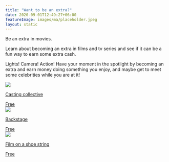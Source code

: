 ```yaml
---
title: "Want to be an extra?"
date: 2020-09-01T12:49:27+06:00
featureImage: images/ma/placeholder.jpeg
layout: static
---
```


Be an extra in movies.

Learn about becoming an extra in films and tv series and see if it can be a fun way to earn some extra cash.

Lights! Camera! Action! Have your moment in the spotlight by becoming an extra and earn money doing something you enjoy, and maybe get to meet some celebrities while you are at it!

<a class="ma-link" href="https://www.castingcollective.co.uk/artistes"><div class="ma-card"><div class="ma-icon"><img src ="/images/icon-check.png"/></div><div class="ma-name"><p>Casting collective</p></div><div class="ma-paid-text"><span>Free</span></div></div></a><a class="ma-link" href="https://www.backstage.com/magazine/article/make-living-extra-380/"><div class="ma-card"><div class="ma-icon"><img src ="/images/icon-check.png"/></div><div class="ma-name"><p>Backstage</p></div><div class="ma-paid-text"><span>Free</span></div></div></a><a class="ma-link" href="https://filmsonashoestring.com/film-tv-extra/"><div class="ma-card"><div class="ma-icon"><img src ="/images/icon-check.png"/></div><div class="ma-name"><p>Film on a shoe string</p></div><div class="ma-paid-text"><span>Free</span></div></div></a>  

<br/><br/>






